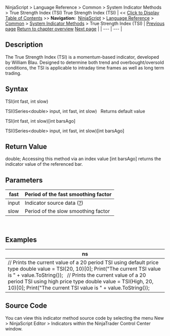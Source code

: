 ﻿
NinjaScript \> Language Reference \> Common \> System Indicator Methods \> True Strength Index (TSI)
True Strength Index (TSI)
| \<\< [Click to Display Table of Contents](true_strength_index_tsi.md) \>\> **Navigation:**     [NinjaScript](ninjascript-1.md) \> [Language Reference](language_reference_wip-1.md) \> [Common](common-1.md) \> [System Indicator Methods](indicators-1.md) \> True Strength Index (TSI) | [Previous page](trend-lines-1.md) [Return to chapter overview](indicators-1.md) [Next page](ultimate_oscillator-1.md) |
| --- | --- |
## Description
The True Strength Index (TSI) is a momentum\-based indicator, developed by William Blau. Designed to determine both trend and overbought/oversold conditions, the TSI is applicable to intraday time frames as well as long term trading.

## Syntax
TSI(int fast, int slow)  

TSI(ISeries\<double\> input, int fast, int slow)
 
Returns default value  

TSI(int fast, int slow)\[int barsAgo]  

TSI(ISeries\<double\> input, int fast, int slow)\[int barsAgo]

## Return Value
double; Accessing this method via an index value \[int barsAgo] returns the indicator value of the referenced bar.

## Parameters
| fast | Period of the fast smoothing factor |
| --- | --- |
| input | Indicator source data ([?](valid_input_data_for_indicator-1.md)) |
| slow | Period of the slow smoothing factor |

 
## 
## Examples
| ns |
| --- |
| // Prints the current value of a 20 period TSI using default price type double value \= TSI(20, 10)\[0]; Print("The current TSI value is " \+ value.ToString());   // Prints the current value of a 20 period TSI using high price type double value \= TSI(High, 20, 10)\[0]; Print("The current TSI value is " \+ value.ToString()); |

## Source Code
You can view this indicator method source code by selecting the menu New \> NinjaScript Editor \> Indicators within the NinjaTrader Control Center window.

